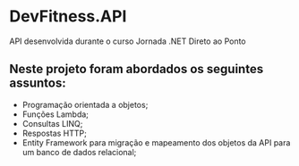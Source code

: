 # DevFitness.API
API desenvolvida durante o curso Jornada .NET Direto ao Ponto

## Neste projeto foram abordados os seguintes assuntos:
* Programação orientada a objetos;
* Funções Lambda;
* Consultas LINQ;
* Respostas HTTP;
* Entity Framework para migração e mapeamento dos objetos da API para um banco de dados relacional;
